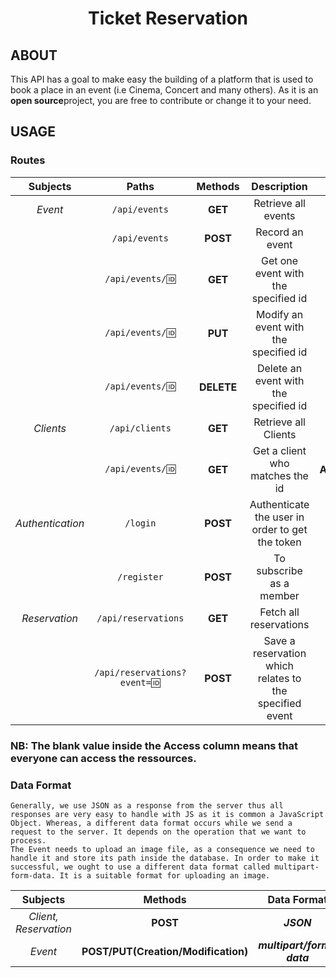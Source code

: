 <h1 align="center">Ticket Reservation</h1>

<h2>ABOUT</h2>
<p>
    This API has a goal to make easy the building of a platform that is used to book a place in an event (i.e Cinema, Concert and many others). As it is an <b>open source</b>project, you are free to contribute or change it to your need.
</p>

<h2>USAGE</h2>

### Routes

| Subjects | Paths          | Methods  | Description               | Access     |
|:--------:|:--------------:|:--------:|:-------------------------:|:----------:|
| *Event*    | `/api/events`    | **GET**      | Retrieve all events      |            |
|          | `/api/events`    | **POST**     | Record an event           | **ADMIN**      |
|          | `/api/events/🆔` | **GET**      | Get one event with the specified id |   | 
|          | `/api/events/🆔` | **PUT**      | Modify an event with the specified id | **ADMIN** |
|          | `/api/events/🆔` | **DELETE**   | Delete an event with the specified id | **ADMIN** |
| *Clients*  | `/api/clients`   | **GET**      | Retrieve all Clients      | **ADMIN** |
|          | `/api/events/🆔` | **GET**      | Get a client who matches the id | **ADMIN,OWNER** |
| *Authentication* | `/login` | **POST** | Authenticate the user in order to get the token | | 
|                | `/register` | **POST** | To subscribe as a member |   |
| *Reservation* | `/api/reservations` | **GET** | Fetch all reservations | **ADMIN** |
|             | `/api/reservations?event=🆔` | **POST** | Save a reservation which relates to the specified event | **USER** |

### NB: The blank value inside the Access column means that everyone can access the ressources.

### Data Format
    Generally, we use JSON as a response from the server thus all responses are very easy to handle with JS as it is common a JavaScript Object. Whereas, a different data format occurs while we send a request to the server. It depends on the operation that we want to process.
    The Event needs to upload an image file, as a consequence we need to handle it and store its path inside the database. In order to make it successful, we ought to use a different data format called multipart-form-data. It is a suitable format for uploading an image.

| Subjects | Methods | Data Format |
|:--------:|:-------:|:-----------:|
| *Client, Reservation* | **POST** | ***JSON*** |
| *Event* | **POST/PUT(Creation/Modification)** | ***multipart/form-data*** | 
